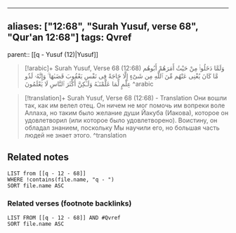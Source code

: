 
---
aliases: ["12:68", "Surah Yusuf, verse 68", "Qur'an 12:68"]
tags: Qvref
---

parent:: [[q - Yusuf (12)|Yusuf]]

> [!arabic]+ Surah Yusuf, Verse 68 (12:68)
> <span class="quran-arabic">وَلَمَّا دَخَلُوا۟ مِنْ حَيْثُ أَمَرَهُمْ أَبُوهُم مَّا كَانَ يُغْنِى عَنْهُم مِّنَ ٱللَّهِ مِن شَىْءٍ إِلَّا حَاجَةً فِى نَفْسِ يَعْقُوبَ قَضَىٰهَا ۚ وَإِنَّهُۥ لَذُو عِلْمٍ لِّمَا عَلَّمْنَـٰهُ وَلَـٰكِنَّ أَكْثَرَ ٱلنَّاسِ لَا يَعْلَمُونَ</span>
^arabic

> [!translation]+ Surah Yusuf, Verse 68 (12:68) - Translation
> Они вошли так, как им велел отец. Он ничем не мог помочь им вопреки воле Аллаха, но таким было желание души Йакуба (Иакова), которое он удовлетворил (или которое было удовлетворено). Воистину, он обладал знанием, поскольку Мы научили его, но большая часть людей не знает этого.
^translation



## Related notes
```dataview
LIST from [[q - 12 - 68]]
WHERE !contains(file.name, "q - ")
SORT file.name ASC
```

### Related verses (footnote backlinks)
```dataview
LIST FROM [[q - 12 - 68]] AND #Qvref
SORT file.name ASC
```

